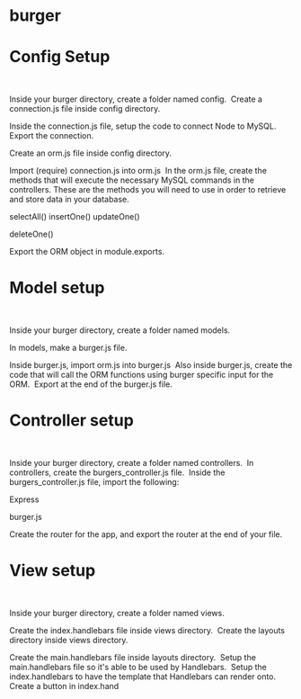 # burger

# Config Setup
​

Inside your burger directory, create a folder named config.
​
Create a connection.js file inside config directory.
​

Inside the connection.js file, setup the code to connect Node to MySQL.
​
Export the connection.
​


Create an orm.js file inside config directory.
​

Import (require) connection.js into orm.js
​
In the orm.js file, create the methods that will execute the necessary MySQL commands in the controllers. These are the methods you will need to use in order to retrieve and store data in your database.
​

selectAll()
insertOne()
updateOne()

deleteOne()
​


Export the ORM object in module.exports.
​




# Model setup
​

Inside your burger directory, create a folder named models.
​

In models, make a burger.js file.
​

Inside burger.js, import orm.js into burger.js
​
Also inside burger.js, create the code that will call the ORM functions using burger specific input for the ORM.
​
Export at the end of the burger.js file.
​






# Controller setup
​

Inside your burger directory, create a folder named controllers.
​
In controllers, create the burgers_controller.js file.
​
Inside the burgers_controller.js file, import the following:
​

Express

burger.js
​


Create the router for the app, and export the router at the end of your file.
​


# View setup
​

Inside your burger directory, create a folder named views.
​

Create the index.handlebars file inside views directory.
​
Create the layouts directory inside views directory.
​

Create the main.handlebars file inside layouts directory.
​
Setup the main.handlebars file so it's able to be used by Handlebars.
​
Setup the index.handlebars to have the template that Handlebars can render onto.
​
Create a button in index.hand